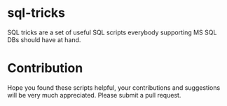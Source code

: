 # sql-tricks
SQL tricks are a set of useful SQL scripts everybody supporting MS SQL DBs should have at hand.

# Contribution
Hope you found these scripts helpful, your contributions and suggestions will be very much appreciated. Please submit a pull request.
